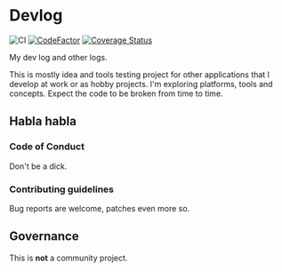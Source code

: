 # Devlog

![CI](https://github.com/zgoda/devlog/workflows/CI/badge.svg?branch=master) [![CodeFactor](https://www.codefactor.io/repository/github/zgoda/devlog/badge)](https://www.codefactor.io/repository/github/zgoda/devlog) [![Coverage Status](https://coveralls.io/repos/github/zgoda/devlog/badge.svg?branch=master)](https://coveralls.io/github/zgoda/devlog?branch=master)

My dev log and other logs.

This is mostly idea and tools testing project for other applications that I develop at work or as hobby projects. I'm exploring platforms, tools and concepts. Expect the code to be broken from time to time.

## Habla habla

### Code of Conduct

Don't be a dick.

### Contributing guidelines

Bug reports are welcome, patches even more so.

## Governance

This is **not** a community project.
